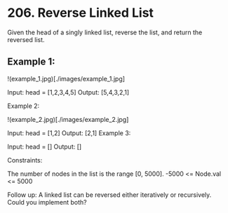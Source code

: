 # 206. Reverse Linked List

Given the head of a singly linked list, reverse the list, and return the reversed list.

## Example 1:

!(example_1.jpg)[./images/example_1.jpg]

Input: head = [1,2,3,4,5]
Output: [5,4,3,2,1]

Example 2:

!(example_2.jpg)[./images/example_2.jpg]

Input: head = [1,2]
Output: [2,1]
Example 3:

Input: head = []
Output: []

Constraints:

The number of nodes in the list is the range [0, 5000].
-5000 <= Node.val <= 5000

Follow up: A linked list can be reversed either iteratively or recursively. Could you implement both?
